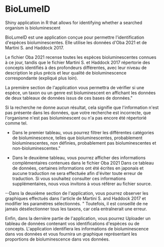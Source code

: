 # BioLumeID
Shiny application in R that allows for identifying whether a searched organism is bioluminescent

BioLumeID est une application conçue pour permettre l'identification d'espèces bioluminescentes. Elle utilise les données d'Oba 2021 et de Martini S. and Haddock 2017.


Le fichier Oba 2021 recense toutes les espèces bioluminescentes connues à ce jour, tandis que le fichier Martini S. et Haddock 2017 répertorie des concepts identifiés à des profondeurs différentes, avec leur niveau de description le plus précis et leur qualité de bioluminescence correspondante (expliqué plus loin).

La première section de l'application vous permettra de vérifier si une espèce, un taxon ou un genre est bioluminescent en affichant les données de deux tableaux de données issus de ces bases de données."

Si la recherche ne donne aucun résultat, cela signifie que l'information n'est pas présente dans les données, que votre recherche est incorrecte, que l'organisme n'est pas bioluminescent ou n'a pas encore été répertorié comme tel.

- Dans le premier tableau, vous pourrez filtrer les différentes catégories de bioluminescence, telles que bioluminescentes, probablement bioluminescentes, non définies, probablement pas bioluminescentes et non-bioluminescentes."

- Dans le deuxième tableau, vous pourrez afficher des informations complémentaires contenues dans le fichier Oba 2021
Dans ce tableau de données, certaines informations ont été écrites en japonais et aucune traduction ne sera effectuée afin d'éviter toute erreur de traduction. Si vous souhaitez consulter ces informations supplémentaires, nous vous invitons à vous référer au fichier source.


--Dans la deuxième section de l'application, vous pourrez observer les graphiques effectués dans l'article de Martini S. and Haddock 2017 et modifier les paramètres sélectionnés. "
Toutefois, il est conseillé de ne jamais désélectionner tous les taxons, car cela entraînerait une erreur.


Enfin, dans la dernière partie de l'application, vous pourrez Uploader un tableau de données contenant vos identifications d'espèces ou de concepts.
L'application identifiera les informations de bioluminescence dans vos données et vous fournira un graphique représentant les proportions de bioluminescence dans vos données.
